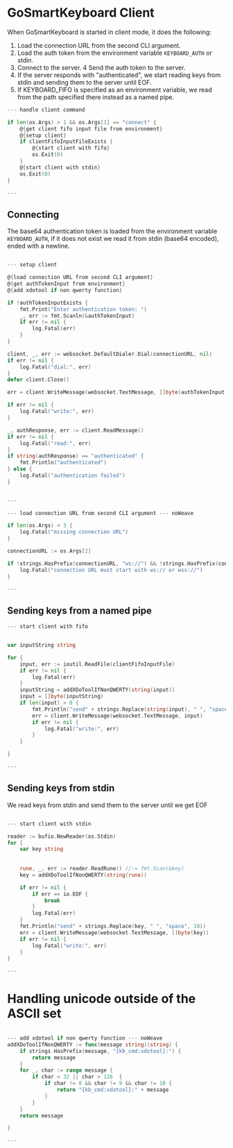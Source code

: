 # GoSmartKeyboard Client

When GoSmartKeyboard is started in client mode, it does the following:

1. Load the connection URL from the second CLI argument.
2. Load the auth token from the environment variable `KEYBOARD_AUTH` or stdin.
3. Connect to the server.
4 Send the auth token to the server.
5. If the server responds with "authenticated", we start reading keys from stdin and sending them to the server until EOF.
6. If KEYBOARD_FIFO is specified as an environment variable, we read from the path specified there instead as a named pipe.


``` go
--- handle client command

if len(os.Args) > 1 && os.Args[1] == "connect" {
    @{get client fifo input file from environment}
    @{setup client}
    if clientFifoInputFileExists {
        @{start client with fifo}
        os.Exit(0)
    }
    @{start client with stdin}
    os.Exit(0)
}

---
```


## Connecting

The base64 authentication token is loaded from the environment variable `KEYBOARD_AUTH`, if it does not exist we read it from stdin (base64 encoded), ended with a newline.

``` go

--- setup client

@{load connection URL from second CLI argument}
@{get authTokenInput from environment}
@{add xdotool if non qwerty function}

if !authTokenInputExists {
    fmt.Print("Enter authentication token: ")
    _, err := fmt.Scanln(&authTokenInput)
    if err != nil {
        log.Fatal(err)
    }
}

client, _, err := websocket.DefaultDialer.Dial(connectionURL, nil)
if err != nil {
    log.Fatal("dial:", err)
}
defer client.Close()

err = client.WriteMessage(websocket.TextMessage, []byte(authTokenInput))

if err != nil {
    log.Fatal("write:", err)
}

_, authResponse, err := client.ReadMessage()
if err != nil {
    log.Fatal("read:", err)
}
if string(authResponse) == "authenticated" {
    fmt.Println("authenticated")
} else {
    log.Fatal("authentication failed")
}


---

--- load connection URL from second CLI argument --- noWeave

if len(os.Args) < 3 {
    log.Fatal("missing connection URL")
}

connectionURL := os.Args[2]

if !strings.HasPrefix(connectionURL, "ws://") && !strings.HasPrefix(connectionURL, "wss://") {
    log.Fatal("connection URL must start with ws:// or wss://")
}

---

```

## Sending keys from a named pipe

``` go
--- start client with fifo


var inputString string

for {
    input, err := ioutil.ReadFile(clientFifoInputFile)
    if err != nil {
        log.Fatal(err)
    }
    inputString = addXDoToolIfNonQWERTY(string(input))
    input = []byte(inputString)
    if len(input) > 0 {
        fmt.Println("send" + strings.Replace(string(input), " ", "space", 10))
        err = client.WriteMessage(websocket.TextMessage, input)
        if err != nil {
            log.Fatal("write:", err)
        }
    }

}

---
```



## Sending keys from stdin


We read keys from stdin and send them to the server until we get EOF

``` go

--- start client with stdin

reader := bufio.NewReader(os.Stdin)
for {
    var key string
    
    
    rune, _, err := reader.ReadRune() //:= fmt.Scan(&key)
    key = addXDoToolIfNonQWERTY(string(rune))

    if err != nil {
        if err == io.EOF {
            break
        }
        log.Fatal(err)
    }
    fmt.Println("send" + strings.Replace(key, " ", "space", 10))
    err = client.WriteMessage(websocket.TextMessage, []byte(key))
    if err != nil {
        log.Fatal("write:", err)
    }
}

---

```

# Handling unicode outside of the ASCII set

``` go

--- add xdotool if non qwerty function --- noWeave
addXDoToolIfNonQWERTY := func(message string)(string) {
    if strings.HasPrefix(message, "{kb_cmd:xdotool}:") {
        return message
    }
    for _, char := range message {
        if char < 32 || char > 126  {
            if char != 8 && char != 9 && char != 10 {
                return "{kb_cmd:xdotool}:" + message
            }
        }
    }
    return message

}

---
```